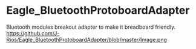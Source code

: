 # Eagle_BluetoothProtoboardAdapter
Bluetooth modules breakout adapter to make it breadboard friendly.
https://github.com/J-Rios/Eagle_BluetoothProtoboardAdapter/blob/master/Image.png
